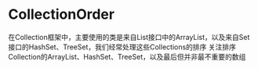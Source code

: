 # CollectionOrder
在Collection框架中，主要使用的类是来自List接口中的ArrayList，以及来自Set接口的HashSet、TreeSet，我们经常处理这些Collections的排序
关注排序Collection的ArrayList、HashSet、TreeSet，以及最后但并非最不重要的数组
